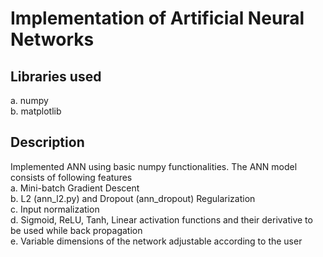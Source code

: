 <h1>Implementation of Artificial Neural Networks</h1>

<h2>Libraries used</h2>
a. numpy<br>
b. matplotlib<br>

<h2>Description</h2>
Implemented ANN using basic numpy functionalities. The ANN model consists of following features<br>
a. Mini-batch Gradient Descent<br>
b. L2 (ann_l2.py) and Dropout (ann_dropout) Regularization<br>
c. Input normalization<br>
d. Sigmoid, ReLU, Tanh, Linear activation functions and their derivative to be used while back propagation<br>
e. Variable dimensions of the network adjustable according to the user<br>